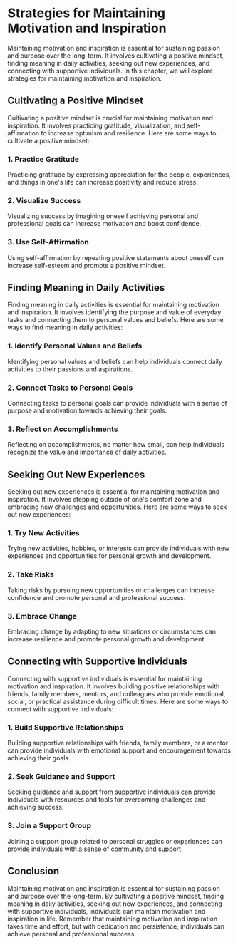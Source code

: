Strategies for Maintaining Motivation and Inspiration
=================================================================================================

Maintaining motivation and inspiration is essential for sustaining passion and purpose over the long-term. It involves cultivating a positive mindset, finding meaning in daily activities, seeking out new experiences, and connecting with supportive individuals. In this chapter, we will explore strategies for maintaining motivation and inspiration.

Cultivating a Positive Mindset
------------------------------

Cultivating a positive mindset is crucial for maintaining motivation and inspiration. It involves practicing gratitude, visualization, and self-affirmation to increase optimism and resilience. Here are some ways to cultivate a positive mindset:

### 1. Practice Gratitude

Practicing gratitude by expressing appreciation for the people, experiences, and things in one's life can increase positivity and reduce stress.

### 2. Visualize Success

Visualizing success by imagining oneself achieving personal and professional goals can increase motivation and boost confidence.

### 3. Use Self-Affirmation

Using self-affirmation by repeating positive statements about oneself can increase self-esteem and promote a positive mindset.

Finding Meaning in Daily Activities
-----------------------------------

Finding meaning in daily activities is essential for maintaining motivation and inspiration. It involves identifying the purpose and value of everyday tasks and connecting them to personal values and beliefs. Here are some ways to find meaning in daily activities:

### 1. Identify Personal Values and Beliefs

Identifying personal values and beliefs can help individuals connect daily activities to their passions and aspirations.

### 2. Connect Tasks to Personal Goals

Connecting tasks to personal goals can provide individuals with a sense of purpose and motivation towards achieving their goals.

### 3. Reflect on Accomplishments

Reflecting on accomplishments, no matter how small, can help individuals recognize the value and importance of daily activities.

Seeking Out New Experiences
---------------------------

Seeking out new experiences is essential for maintaining motivation and inspiration. It involves stepping outside of one's comfort zone and embracing new challenges and opportunities. Here are some ways to seek out new experiences:

### 1. Try New Activities

Trying new activities, hobbies, or interests can provide individuals with new experiences and opportunities for personal growth and development.

### 2. Take Risks

Taking risks by pursuing new opportunities or challenges can increase confidence and promote personal and professional success.

### 3. Embrace Change

Embracing change by adapting to new situations or circumstances can increase resilience and promote personal growth and development.

Connecting with Supportive Individuals
--------------------------------------

Connecting with supportive individuals is essential for maintaining motivation and inspiration. It involves building positive relationships with friends, family members, mentors, and colleagues who provide emotional, social, or practical assistance during difficult times. Here are some ways to connect with supportive individuals:

### 1. Build Supportive Relationships

Building supportive relationships with friends, family members, or a mentor can provide individuals with emotional support and encouragement towards achieving their goals.

### 2. Seek Guidance and Support

Seeking guidance and support from supportive individuals can provide individuals with resources and tools for overcoming challenges and achieving success.

### 3. Join a Support Group

Joining a support group related to personal struggles or experiences can provide individuals with a sense of community and support.

Conclusion
----------

Maintaining motivation and inspiration is essential for sustaining passion and purpose over the long-term. By cultivating a positive mindset, finding meaning in daily activities, seeking out new experiences, and connecting with supportive individuals, individuals can maintain motivation and inspiration in life. Remember that maintaining motivation and inspiration takes time and effort, but with dedication and persistence, individuals can achieve personal and professional success.
